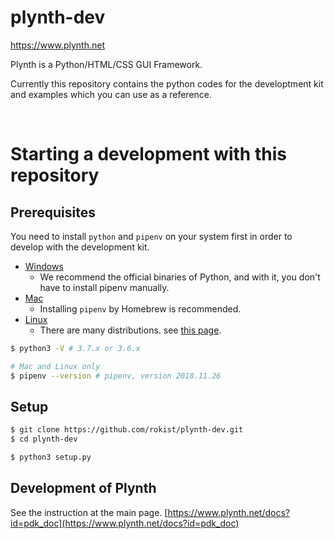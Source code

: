 # plynth-dev

https://www.plynth.net

Plynth is a Python/HTML/CSS GUI Framework.

Currently this repository contains the python codes for the developtment kit and examples which you can use as a reference.


<br>

# Starting a development with this repository

## Prerequisites
You need to install `python` and `pipenv` on your system first in order to develop with the development kit.

* [Windows](docs/install_windows.md)
  * We recommend the official binaries of Python, and with it, you don't have to install pipenv manually.
* [Mac](docs/install_mac.md)
  * Installing `pipenv` by Homebrew is recommended.
* [Linux](docs/install_linux.md)
  * There are many distributions. see [this page](docs/linux_prequisites.md).

```sh
$ python3 -V # 3.7.x or 3.6.x
```

```sh
# Mac and Linux only
$ pipenv --version # pipenv, version 2018.11.26
```


## Setup
```sh
$ git clone https://github.com/rokist/plynth-dev.git
$ cd plynth-dev
```

```sh
$ python3 setup.py
```

## Development of Plynth
See the instruction at the main page.
[https://www.plynth.net/docs?id=pdk_doc](https://www.plynth.net/docs?id=pdk_doc)

